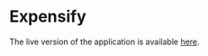 # Expensify

The live version of the application is available [here](https://h-f-expensify.herokuapp.com/).
